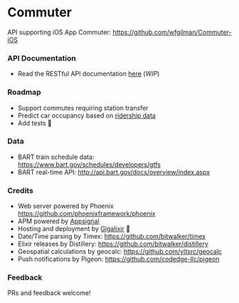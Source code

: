 # Commuter
API supporting iOS App Commuter: https://github.com/wfgilman/Commuter-iOS

### API Documentation
- Read the RESTful API documentation [here](api_spec.md) (*WIP*)

### Roadmap
- Support commutes requiring station transfer
- Predict car occupancy based on [ridership data](https://www.bart.gov/about/reports/ridership)
- Add tests :grimacing:

### Data
- BART train schedule data: https://www.bart.gov/schedules/developers/gtfs
- BART real-time API: http://api.bart.gov/docs/overview/index.aspx

### Credits
- Web server powered by Phoenix https://github.com/phoenixframework/phoenix
- APM powered by [Appsignal](https://appsignal.com)
- Hosting and deployment by [Gigalixir](https://gigalixir.com/) 🤩
- Date/Time parsing by Timex: https://github.com/bitwalker/timex
- Elixir releases by Distillery: https://github.com/bitwalker/distillery
- Geospatial calculations by geocalc: https://github.com/yltsrc/geocalc
- Push notifications by Pigeon: https://github.com/codedge-llc/pigeon

### Feedback
PRs and feedback welcome!
